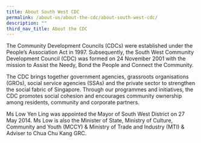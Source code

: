 ```yaml
---
title: About South West CDC
permalink: /about-us/about-the-cdc/about-south-west-cdc/
description: ""
third_nav_title: About the CDC
---
```

The Community Development Councils (CDCs) were established under the People’s Association Act in 1997. Subsequently, the South West Community Development Council (CDC) was formed on 24 November 2001 with the mission to Assist the Needy, Bond the People and Connect the Community. 

The CDC brings together government agencies, grassroots organisations (GROs), social service agencies (SSAs) and the private sector to strengthen the social fabric of Singapore. Through our programmes and initiatives, the CDC promotes social cohesion and encourages community ownership among residents, community and corporate partners.  

Ms Low Yen Ling was appointed the Mayor of South West District on 27 May 2014. Ms Low is also the Minister of State, Ministry of Culture, Community and Youth (MCCY) & Ministry of Trade and Industry (MTI) & Adviser to Chua Chu Kang GRC.